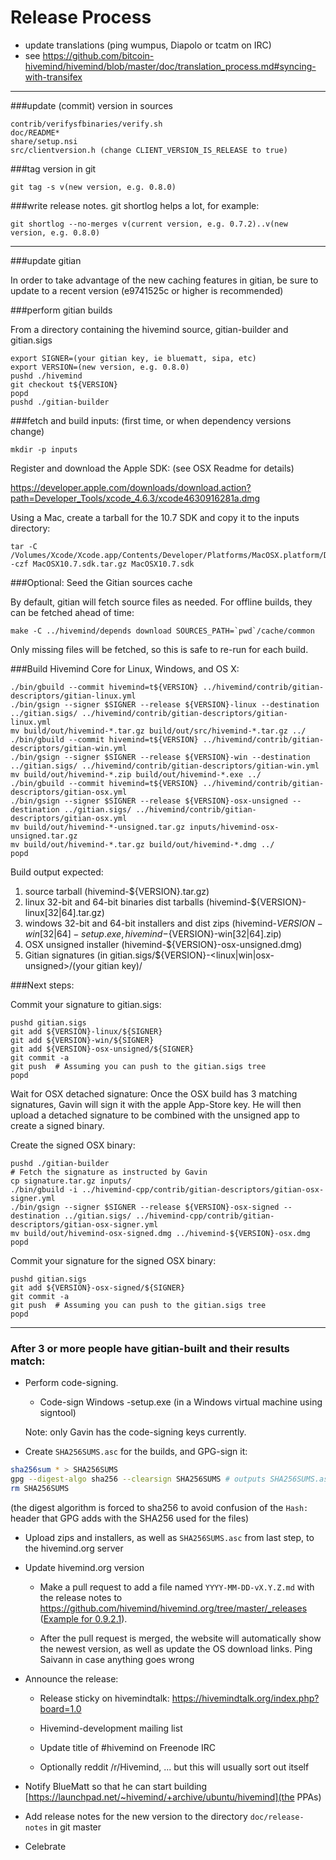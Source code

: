 Release Process
====================

* update translations (ping wumpus, Diapolo or tcatm on IRC)
* see https://github.com/bitcoin-hivemind/hivemind/blob/master/doc/translation_process.md#syncing-with-transifex

* * *

###update (commit) version in sources

	contrib/verifysfbinaries/verify.sh
	doc/README*
	share/setup.nsi
	src/clientversion.h (change CLIENT_VERSION_IS_RELEASE to true)

###tag version in git

	git tag -s v(new version, e.g. 0.8.0)

###write release notes. git shortlog helps a lot, for example:

	git shortlog --no-merges v(current version, e.g. 0.7.2)..v(new version, e.g. 0.8.0)

* * *

###update gitian

 In order to take advantage of the new caching features in gitian, be sure to update to a recent version (e9741525c or higher is recommended)

###perform gitian builds

 From a directory containing the hivemind source, gitian-builder and gitian.sigs
  
	export SIGNER=(your gitian key, ie bluematt, sipa, etc)
	export VERSION=(new version, e.g. 0.8.0)
	pushd ./hivemind
	git checkout t${VERSION}
	popd
	pushd ./gitian-builder

###fetch and build inputs: (first time, or when dependency versions change)
 
	mkdir -p inputs

 Register and download the Apple SDK: (see OSX Readme for details)
 
 https://developer.apple.com/downloads/download.action?path=Developer_Tools/xcode_4.6.3/xcode4630916281a.dmg
 
 Using a Mac, create a tarball for the 10.7 SDK and copy it to the inputs directory:
 
	tar -C /Volumes/Xcode/Xcode.app/Contents/Developer/Platforms/MacOSX.platform/Developer/SDKs/ -czf MacOSX10.7.sdk.tar.gz MacOSX10.7.sdk

###Optional: Seed the Gitian sources cache

  By default, gitian will fetch source files as needed. For offline builds, they can be fetched ahead of time:

	make -C ../hivemind/depends download SOURCES_PATH=`pwd`/cache/common

  Only missing files will be fetched, so this is safe to re-run for each build.

###Build Hivemind Core for Linux, Windows, and OS X:
  
	./bin/gbuild --commit hivemind=t${VERSION} ../hivemind/contrib/gitian-descriptors/gitian-linux.yml
	./bin/gsign --signer $SIGNER --release ${VERSION}-linux --destination ../gitian.sigs/ ../hivemind/contrib/gitian-descriptors/gitian-linux.yml
	mv build/out/hivemind-*.tar.gz build/out/src/hivemind-*.tar.gz ../
	./bin/gbuild --commit hivemind=t${VERSION} ../hivemind/contrib/gitian-descriptors/gitian-win.yml
	./bin/gsign --signer $SIGNER --release ${VERSION}-win --destination ../gitian.sigs/ ../hivemind/contrib/gitian-descriptors/gitian-win.yml
	mv build/out/hivemind-*.zip build/out/hivemind-*.exe ../
	./bin/gbuild --commit hivemind=t${VERSION} ../hivemind/contrib/gitian-descriptors/gitian-osx.yml
	./bin/gsign --signer $SIGNER --release ${VERSION}-osx-unsigned --destination ../gitian.sigs/ ../hivemind/contrib/gitian-descriptors/gitian-osx.yml
	mv build/out/hivemind-*-unsigned.tar.gz inputs/hivemind-osx-unsigned.tar.gz
	mv build/out/hivemind-*.tar.gz build/out/hivemind-*.dmg ../
	popd
  Build output expected:

  1. source tarball (hivemind-${VERSION}.tar.gz)
  2. linux 32-bit and 64-bit binaries dist tarballs (hivemind-${VERSION}-linux[32|64].tar.gz)
  3. windows 32-bit and 64-bit installers and dist zips (hivemind-${VERSION}-win[32|64]-setup.exe, hivemind-${VERSION}-win[32|64].zip)
  4. OSX unsigned installer (hivemind-${VERSION}-osx-unsigned.dmg)
  5. Gitian signatures (in gitian.sigs/${VERSION}-<linux|win|osx-unsigned>/(your gitian key)/

###Next steps:

Commit your signature to gitian.sigs:

	pushd gitian.sigs
	git add ${VERSION}-linux/${SIGNER}
	git add ${VERSION}-win/${SIGNER}
	git add ${VERSION}-osx-unsigned/${SIGNER}
	git commit -a
	git push  # Assuming you can push to the gitian.sigs tree
	popd

  Wait for OSX detached signature:
	Once the OSX build has 3 matching signatures, Gavin will sign it with the apple App-Store key.
	He will then upload a detached signature to be combined with the unsigned app to create a signed binary.

  Create the signed OSX binary:

	pushd ./gitian-builder
	# Fetch the signature as instructed by Gavin
	cp signature.tar.gz inputs/
	./bin/gbuild -i ../hivemind-cpp/contrib/gitian-descriptors/gitian-osx-signer.yml
	./bin/gsign --signer $SIGNER --release ${VERSION}-osx-signed --destination ../gitian.sigs/ ../hivemind-cpp/contrib/gitian-descriptors/gitian-osx-signer.yml
	mv build/out/hivemind-osx-signed.dmg ../hivemind-${VERSION}-osx.dmg
	popd

Commit your signature for the signed OSX binary:

	pushd gitian.sigs
	git add ${VERSION}-osx-signed/${SIGNER}
	git commit -a
	git push  # Assuming you can push to the gitian.sigs tree
	popd

-------------------------------------------------------------------------

### After 3 or more people have gitian-built and their results match:

- Perform code-signing.

    - Code-sign Windows -setup.exe (in a Windows virtual machine using signtool)

  Note: only Gavin has the code-signing keys currently.

- Create `SHA256SUMS.asc` for the builds, and GPG-sign it:
```bash
sha256sum * > SHA256SUMS
gpg --digest-algo sha256 --clearsign SHA256SUMS # outputs SHA256SUMS.asc
rm SHA256SUMS
```
(the digest algorithm is forced to sha256 to avoid confusion of the `Hash:` header that GPG adds with the SHA256 used for the files)

- Upload zips and installers, as well as `SHA256SUMS.asc` from last step, to the hivemind.org server

- Update hivemind.org version

  - Make a pull request to add a file named `YYYY-MM-DD-vX.Y.Z.md` with the release notes
  to https://github.com/hivemind/hivemind.org/tree/master/_releases
   ([Example for 0.9.2.1](https://raw.githubusercontent.com/hivemind/hivemind.org/master/_releases/2014-06-19-v0.9.2.1.md)).

  - After the pull request is merged, the website will automatically show the newest version, as well
    as update the OS download links. Ping Saivann in case anything goes wrong

- Announce the release:

  - Release sticky on hivemindtalk: https://hivemindtalk.org/index.php?board=1.0

  - Hivemind-development mailing list

  - Update title of #hivemind on Freenode IRC

  - Optionally reddit /r/Hivemind, ... but this will usually sort out itself

- Notify BlueMatt so that he can start building [https://launchpad.net/~hivemind/+archive/ubuntu/hivemind](the PPAs)

- Add release notes for the new version to the directory `doc/release-notes` in git master

- Celebrate 
